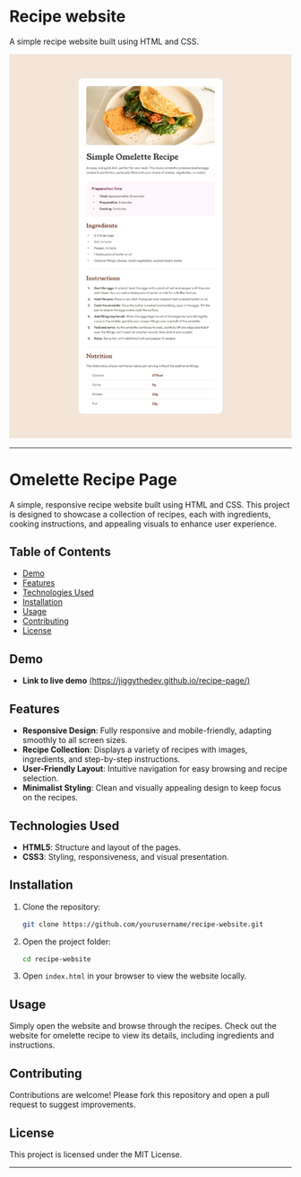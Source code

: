 # Recipe website

A simple recipe website built using HTML and CSS.

![Recipe website preview](design/desktop-design.jpg)

---

# Omelette Recipe Page 

A simple, responsive recipe website built using HTML and CSS. This project is designed to showcase a collection of recipes, each with ingredients, cooking instructions, and appealing visuals to enhance user experience. 

## Table of Contents

- [Demo](#demo)
- [Features](#features)
- [Technologies Used](#technologies-used)
- [Installation](#installation)
- [Usage](#usage)
- [Contributing](#contributing)
- [License](#license)

## Demo

- **Link to live demo** [(https://jiggythedev.github.io/recipe-page/)](#)

## Features

- **Responsive Design**: Fully responsive and mobile-friendly, adapting smoothly to all screen sizes.
- **Recipe Collection**: Displays a variety of recipes with images, ingredients, and step-by-step instructions.
- **User-Friendly Layout**: Intuitive navigation for easy browsing and recipe selection.
- **Minimalist Styling**: Clean and visually appealing design to keep focus on the recipes.

## Technologies Used

- **HTML5**: Structure and layout of the pages.
- **CSS3**: Styling, responsiveness, and visual presentation.

## Installation

1. Clone the repository:
   ```bash
   git clone https://github.com/yourusername/recipe-website.git
   ```
2. Open the project folder:
   ```bash
   cd recipe-website
   ```
3. Open `index.html` in your browser to view the website locally.

## Usage

Simply open the website and browse through the recipes. Check out the website for omelette recipe to view its details, including ingredients and instructions.

## Contributing

Contributions are welcome! Please fork this repository and open a pull request to suggest improvements.

## License

This project is licensed under the MIT License.

---
